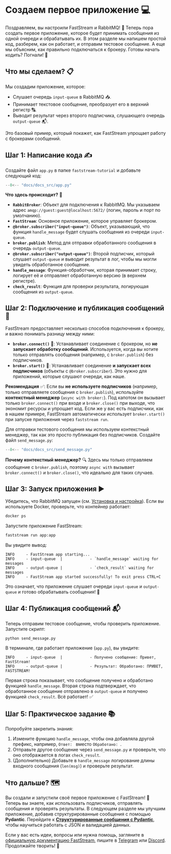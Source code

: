 # Создаем первое приложение 💻

Поздравляем, вы настроили FastStream и RabbitMQ! 🎉 Теперь пора создать первое приложение, которое будет принимать сообщения из одной очереди и обрабатывать их. В этом разделе мы напишем простой код, разберем, как он работает, и отправим тестовое сообщение. А еще мы объясним, как правильно подключаться к брокеру. Готовы начать кодить? Погнали! 🚀

## Что мы сделаем? 📋

Мы создадим приложение, которое:

- Слушает очередь `input-queue` в RabbitMQ 📥.
- Принимает текстовое сообщение, преобразует его в верхний регистр 🔠.
- Выводит результат через второго подписчика, слушающего очередь `output-queue` 📬.

Это базовый пример, который покажет, как FastStream упрощает работу с брокерами сообщений.

## Шаг 1: Написание кода ✍️

Создайте файл `app.py` в папке `faststream-tutorial` и добавьте следующий код:

```python
--8<-- "docs/docs_src/app.py"
```

**Что здесь происходит?** 🤔

- **`RabbitBroker`**: Объект для подключения к RabbitMQ. Мы указываем адрес `amqp://guest:guest@localhost:5672/` (логин, пароль и порт по умолчанию).
- **`FastStream`**: Основное приложение, которое управляет брокером.
- **`@broker.subscriber("input-queue")`**: Объект, указывающий, что функция `handle_message` будет слушать сообщения из очереди `input-queue`.
- **`broker.publish`**: Метод для отправки обработанного сообщения в очередь `output-queue`.
- **`@broker.subscriber("output-queue")`**: Второй подписчик, который слушает `output-queue` и выводит результат в лог, чтобы мы могли увидеть обработанное сообщение.
- **`handle_message`**: Функция-обработчик, которая принимает строку, логирует её и отправляет обработанную версию (в верхнем регистре).
- **`check_result`**: Функция для проверки результата, логирующая сообщения из `output-queue`.

## Шаг 2: Подключение и публикация сообщений 🔌

FastStream предоставляет несколько способов подключения к брокеру, и важно понимать разницу между ними:

- **`broker.connect()`** 🔗: Устанавливает соединение с брокером, но **не запускает обработку сообщений**. Используется, когда вы хотите только отправлять сообщения (например, с `broker.publish`) без подписчиков.
- **`broker.start()`** 🚀: Устанавливает соединение **и запускает всех подписчиков** (объекты с `@broker.subscriber`). Это нужно для приложений, которые слушают очереди, как наше.

**Рекомендация** ✅: Если вы **не используете подписчиков** (например, только отправляете сообщения с `broker.publish`), используйте **контекстный менеджер** (`async with broker:`). Под капотом он вызывает только `broker.connect()` при входе и `broker.close()` при выходе, что экономит ресурсы и упрощает код. Если же у вас есть подписчики, как в нашем примере, FastStream автоматически использует `broker.start()` при запуске приложения через `faststream run`.

Для отправки тестового сообщения мы используем контекстный менеджер, так как это просто публикация без подписчиков. Создайте файл `send_message.py`:

```python
--8<-- "docs/docs_src/send_message.py"
```

**Почему контекстный менеджер?** 🔍 Здесь мы только отправляем сообщение с `broker.publish`, поэтому `async with` вызывает `broker.connect()` и `broker.close()`, что идеально для таких случаев.

## Шаг 3: Запуск приложения ▶️

Убедитесь, что RabbitMQ запущен (см. [Установка и настройка](./setup.md)). Если вы используете Docker, проверьте, что контейнер работает:

```bash
docker ps
```

Запустите приложение FastStream:

```bash
faststream run app:app
```

Вы увидите вывод:

```
INFO     - FastStream app starting...
INFO     - input-queue  |            - `handle_message` waiting for messages
INFO     - output-queue |            - `check_result` waiting for messages
INFO     - FastStream app started successfully! To exit press CTRL+C
```

Это означает, что приложение слушает очереди `input-queue` и `output-queue` и готово обрабатывать сообщения! 🎉

## Шаг 4: Публикация сообщений 📬

Теперь отправим тестовое сообщение, чтобы проверить приложение. Запустите скрипт:

```bash
python send_message.py
```

В терминале, где работает приложение (`app.py`), вы увидите:

```
INFO     - input-queue  |            - Получено сообщение: Привет, FastStream!
INFO     - output-queue |            - Результат: Обработано: ПРИВЕТ, FASTSTREAM!
```

Первая строка показывает, что сообщение получено и обработано функцией `handle_message`. Вторая строка подтверждает, что обработанное сообщение отправлено в `output-queue` и получено функцией `check_result`. Всё работает! ✅

## Шаг 5: Практическое задание 📚

Попробуйте закрепить знания:

1. Измените функцию `handle_message`, чтобы она добавляла другой префикс, например, `Ответ: ` вместо `Обработано: `.
2. Отправьте другое сообщение через `send_message.py` и проверьте, что оно отображается в логах `check_result`.
3. (Дополнительно) Добавьте в `handle_message` логирование длины входного сообщения (`len(msg)`) и проверьте результат.

## Что дальше? 🗺️

Вы создали и запустили своё первое приложение с FastStream! 🎉 Теперь вы знаете, как использовать подписчиков, отправлять сообщения и проверять результаты. В следующем разделе мы улучшим приложение, добавив структурированные сообщения с помощью **Pydantic**. Перейдите к [**Структурированные сообщения с Pydantic**](./pydantic.md), чтобы научиться работать с JSON и валидацией данных.

Если у вас есть идеи, вопросы или нужна помощь, загляните в [официальную документацию FastStream](https://faststream.airt.ai/latest/), пишите в [Telegram](https://t.me/python_faststream) или [Discord](https://discord.gg/qFm6aSqq59). Продолжайте творить! 🚀
